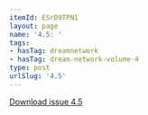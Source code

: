 ```yaml
---
itemId: ESrD9TPN1
layout: page
name: '4.5: '
tags:
- hasTag: dreamnetwork
- hasTag: dream-network-volume-4
type: post
urlSlug: '4.5'
---
```

<a href="files/pdfs/Volume_4/4.5-Dream-Network-Bulletin_Volume-4-Number-5.pdf" download="">Download issue 4.5</a>